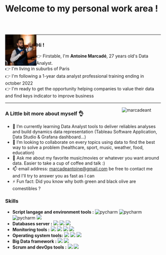 # Welcome to my personal work area !

<br></br>

<img width="20%" align="left" src="https://github.com/marcadeant/marcadeant/blob/main/img/profile_picture.jpg?raw=true" alt="profile picture" />    

---

### Hi !  

👉 Firstable, I'm **Antoine Marcadé**, 27 years old's Data Analyst.  
👉 I'm living in suburbs of Paris  
👉 I'm following a 1-year data analyst professional training  ending in october 2022  
👉 I'm ready to get the opportunity helping companies to value their data and find keys indicator to improve business  

---

<img align="right" width="25%" src="https://github-readme-stats.vercel.app/api?username=marcadeant&show_icons=true&theme=gotham" alt="marcadeant" />

### A Little bit more about myself 👌


- 🌱 I’m currently learning Data Analyst tools to deliver reliables analyses and build dynamics data representation (Tableau Software Application, Data Studio & Grafana dashboard...) 
- 👯 I’m looking to collaborate on every topics using data to find the best way to solve a problem (healthcare, sport, music, weather, food, education)
- 💬 Ask me about my favorite music/movies or whatever you want around data. Easier to take a cup of coffee and talk :)
- 📫 email address:  marcadeantoine@gmail.com be free to contact me and I'll try to answer you as fast as I can
- ⚡ Fun fact: Did you know why both green and black olive are comestibles ? 



### Skills

* **Script langage and environment tools :** <img height=30 src="https://img.icons8.com/color/344/pycharm.png" alt="pycharm" />  <img height=30 src="https://img.icons8.com/fluency/344/jupyter.png" alt="pycharm" />  <img height=30 src="https://img.icons8.com/color/344/python.png" alt="pycharm" />  <img height=30 src="https://img.icons8.com/ios-filled/344/sql.png" />
* **Databases server :** <img height=30 src="https://img.icons8.com/fluency/344/mysql-logo.png" />  <img height=30 src="https://img.icons8.com/color/344/postgreesql.png" />  <img height=30 src="https://tse3.mm.bing.net/th?id=OIP.0x0B8E0msmAtVgZqn8bjxAHaE8&pid=Api" />
* **Monitoring tools :** <img height=30 src="https://img.icons8.com/color/344/tableau-software.png" />  <img height=30 src="https://img.icons8.com/external-tal-revivo-color-tal-revivo/344/external-data-visualization-and-monitoring-with-support-for-graphite-and-influxdb-logo-color-tal-revivo.png" />  <img height=30 src="https://tse1.mm.bing.net/th?id=OIP.x1pnPPxRjPkKoSrG9O0DqgHaCV&pid=Api" />  <img height=30 src="https://img.icons8.com/color/344/power-bi.png" />
* **Operating system tools:** <img height=30 src="https://img.icons8.com/color/344/linux.png" />  <img height=30 src="https://img.icons8.com/color/344/ubuntu--v1.png" />  <img height=30 src="https://img.icons8.com/color/344/prometheus-app.png" />
* **Big Data framework :** <img height=30 src="https://tse1.mm.bing.net/th?id=OIP.MwZZjt-IlJU0TFaZxfBz1QHaEL&pid=Api" />  <img height=30 src="https://pandas.pydata.org/pandas-docs/stable/_static/pandas.svg" />
* **Scrum and devOps tools :** <img height=30 src="https://tse4.mm.bing.net/th?id=OIP.1KtKNjWdL6zwOJmph1EnGAAAAA&pid=Api" />  <img height=30 src="https://img.icons8.com/color/344/git.png" />
